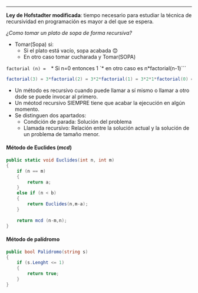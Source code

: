 ----

**Ley de Hofstadter modificada**: tiempo necesario para estudiar la técnica de recursividad en programación es mayor a del que se espera. 

*¿Como tomar un plato de sopa de forma recursiva?*

* Tomar(Sopa) si:
	* Si el plato está vacío, sopa acabada 😊
	* En otro caso tomar cucharada y Tomar(SOPA)

`factorial (n) = 
`* Si n=0 entonces 1
`* en otro caso es n*factorial(n-1)```

```cs
factorial(3) = 3*factorial(2) = 3*2*factorial(1) = 3*2*1*factorial(0) = 3*2*1*0
```

* Un método es recursivo cuando puede llamar a sí mismo o llamar a otro dsde se puede invocar al primero. 
* Un méotod recursivo SIEMPRE tiene que acabar la ejecución en algún momento.
* Se distinguen dos apartados:
	* Condición de parada: Solución del problema
	* Llamada recursivo: Relación entre la solución actual y la solución de un problema de tamaño menor. 

#### Método de Euclides (*mcd*)
```cs
public static void Euclides(int n, int m)
{
	if (n == m) 
	{
		return a;
	}
	else if (n < b) 
	{
		return Euclides(n,m-a);
	}
	
	return mcd (n-m,n);
}
```

#### Método de palídromo
```cs
public bool Palidromo(string s)
{
	if (s.Lenght <= 1)
	{
		return true;
	}
}

``` 
